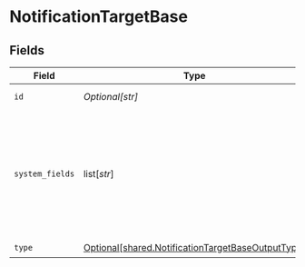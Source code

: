 # NotificationTargetBase


## Fields

| Field                                                                                                            | Type                                                                                                             | Required                                                                                                         | Description                                                                                                      |
| ---------------------------------------------------------------------------------------------------------------- | ---------------------------------------------------------------------------------------------------------------- | ---------------------------------------------------------------------------------------------------------------- | ---------------------------------------------------------------------------------------------------------------- |
| `id`                                                                                                             | *Optional[str]*                                                                                                  | :heavy_check_mark:                                                                                               | Unique ID for this output                                                                                        |
| `system_fields`                                                                                                  | list[*str*]                                                                                                      | :heavy_minus_sign:                                                                                               | Set of fields to automatically add to events using this output. E.g.: cribl_pipe, c*. Wildcards supported.       |
| `type`                                                                                                           | [Optional[shared.NotificationTargetBaseOutputType]](undefined/models/shared/notificationtargetbaseoutputtype.md) | :heavy_check_mark:                                                                                               | N/A                                                                                                              |